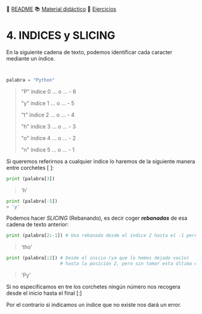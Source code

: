 :page_with_curl: [README](../README.md) :books: [Material didáctico](/documentation/indicedocu.md) :pencil: [Ejercicios](/tests/indicetests.md)


# 4. INDICES y SLICING

En la siguiente cadena de texto, podemos identificar cada caracter mediante un índice.
````python


palabra = "Python"
````

>"P" índice 0  ... o ...  - 6
>
>"y" índice 1 ...  o ...  - 5
>
>"t" índice 2 ...  o ...  - 4
>
>"h" índice 3 ...  o ...  - 3
>
>"o" índice 4 ...  o  ... - 2
>
>"n" índice 5 ...  o ...  - 1

Si queremos referirnos a cualquier índice lo haremos de la siguiente manera entre corchetes [ ]:
````python
print (palabra[3])
````
> 'h'
````python
print (palabra[-5])
> 'y'
````

Podemos hacer _SLICING_ (Rebanando), es decir coger _**rebanadas**_ de esa cadena de texto anterior:
````python
print (palabra[2:-1]) # Una rebanada desde el índice 2 hasta el -1 pero sin tomar este último
````
> 'tho'

````python
print (palabra[:2]) # Desde el inicio (ya que lo hemos dejado vacío)
                    # hasta la posición 2, pero sin tomar esta última es decir el índice 0 y 1
````
> 'Py'
>
Si no especificamos en tre los corchetes ningún número nos recogera desde el inicio hasta el final [:]

Por el contrario si indicamos un índice que no existe nos dará un error.
